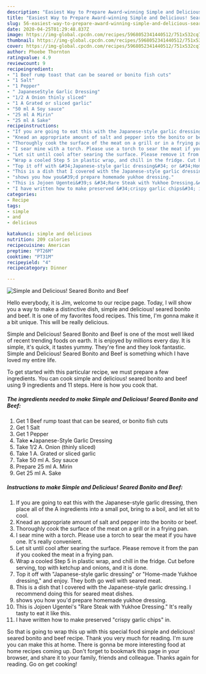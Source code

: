 ```yaml
---
description: "Easiest Way to Prepare Award-winning Simple and Delicious! Seared Bonito and Beef"
title: "Easiest Way to Prepare Award-winning Simple and Delicious! Seared Bonito and Beef"
slug: 56-easiest-way-to-prepare-award-winning-simple-and-delicious-seared-bonito-and-beef
date: 2020-04-25T01:29:48.837Z
image: https://img-global.cpcdn.com/recipes/5968052341440512/751x532cq70/simple-and-delicious-seared-bonito-and-beef-recipe-main-photo.jpg
thumbnail: https://img-global.cpcdn.com/recipes/5968052341440512/751x532cq70/simple-and-delicious-seared-bonito-and-beef-recipe-main-photo.jpg
cover: https://img-global.cpcdn.com/recipes/5968052341440512/751x532cq70/simple-and-delicious-seared-bonito-and-beef-recipe-main-photo.jpg
author: Phoebe Thornton
ratingvalue: 4.9
reviewcount: 9
recipeingredient:
- "1 Beef rump toast that can be seared or bonito fish cuts"
- "1 Salt"
- "1 Pepper"
- " JapaneseStyle Garlic Dressing"
- "1/2 A Onion thinly sliced"
- "1 A Grated or sliced garlic"
- "50 ml A Soy sauce"
- "25 ml A Mirin"
- "25 ml A Sake"
recipeinstructions:
- "If you are going to eat this with the Japanese-style garlic dressing, then place all of the A ingredients into a small pot, bring to a boil, and let sit to cool."
- "Knead an appropriate amount of salt and pepper into the bonito or beef."
- "Thoroughly cook the surface of the meat on a grill or in a frying pan."
- "I sear mine with a torch. Please use a torch to sear the meat if you have one. It&#39;s really convenient."
- "Let sit until cool after searing the surface. Please remove it from the pan if you cooked the meat in a frying pan."
- "Wrap a cooled Step 5 in plastic wrap, and chill in the fridge. Cut before serving, top with ketchup and onions, and it is done."
- "Top it off with &#34;Japanese-style garlic dressing&#34; or &#34;Home-made Yukhoe dressing,&#34; and enjoy. They both go well with seared meat."
- "This is a dish that I covered with the Japanese-style garlic dressing. I recommend doing this for seared meat dishes."
- "shows you how you&#39;d prepare homemade yukhoe dressing."
- "This is Jojoen Ugentei&#39;s &#34;Rare Steak with Yukhoe Dressing.&#34; It&#39;s really tasty to eat it like this."
- "I have written how to make preserved &#34;crispy garlic chips&#34; in."
categories:
- Recipe
tags:
- simple
- and
- delicious

katakunci: simple and delicious 
nutrition: 209 calories
recipecuisine: American
preptime: "PT26M"
cooktime: "PT31M"
recipeyield: "4"
recipecategory: Dinner

---
```



![Simple and Delicious! Seared Bonito and Beef](https://img-global.cpcdn.com/recipes/5968052341440512/751x532cq70/simple-and-delicious-seared-bonito-and-beef-recipe-main-photo.jpg)

Hello everybody, it is Jim, welcome to our recipe page. Today, I will show you a way to make a distinctive dish, simple and delicious! seared bonito and beef. It is one of my favorites food recipes. This time, I'm gonna make it a bit unique. This will be really delicious.

Simple and Delicious! Seared Bonito and Beef is one of the most well liked of recent trending foods on earth. It is enjoyed by millions every day. It is simple, it's quick, it tastes yummy. They're fine and they look fantastic. Simple and Delicious! Seared Bonito and Beef is something which I have loved my entire life.




To get started with this particular recipe, we must prepare a few ingredients. You can cook simple and delicious! seared bonito and beef using 9 ingredients and 11 steps. Here is how you cook that.

<!--inarticleads1-->

##### The ingredients needed to make Simple and Delicious! Seared Bonito and Beef:

1. Get 1 Beef rump toast that can be seared, or bonito fish cuts
1. Get 1 Salt
1. Get 1 Pepper
1. Take  ♦︎Japanese-Style Garlic Dressing
1. Take 1/2 A. Onion (thinly sliced)
1. Take 1 A. Grated or sliced garlic
1. Take 50 ml A. Soy sauce
1. Prepare 25 ml A. Mirin
1. Get 25 ml A. Sake




<!--inarticleads2-->

##### Instructions to make Simple and Delicious! Seared Bonito and Beef:

1. If you are going to eat this with the Japanese-style garlic dressing, then place all of the A ingredients into a small pot, bring to a boil, and let sit to cool.
1. Knead an appropriate amount of salt and pepper into the bonito or beef.
1. Thoroughly cook the surface of the meat on a grill or in a frying pan.
1. I sear mine with a torch. Please use a torch to sear the meat if you have one. It&#39;s really convenient.
1. Let sit until cool after searing the surface. Please remove it from the pan if you cooked the meat in a frying pan.
1. Wrap a cooled Step 5 in plastic wrap, and chill in the fridge. Cut before serving, top with ketchup and onions, and it is done.
1. Top it off with &#34;Japanese-style garlic dressing&#34; or &#34;Home-made Yukhoe dressing,&#34; and enjoy. They both go well with seared meat.
1. This is a dish that I covered with the Japanese-style garlic dressing. I recommend doing this for seared meat dishes.
1. shows you how you&#39;d prepare homemade yukhoe dressing.
1. This is Jojoen Ugentei&#39;s &#34;Rare Steak with Yukhoe Dressing.&#34; It&#39;s really tasty to eat it like this.
1. I have written how to make preserved &#34;crispy garlic chips&#34; in.




So that is going to wrap this up with this special food simple and delicious! seared bonito and beef recipe. Thank you very much for reading. I'm sure you can make this at home. There is gonna be more interesting food at home recipes coming up. Don't forget to bookmark this page in your browser, and share it to your family, friends and colleague. Thanks again for reading. Go on get cooking!
